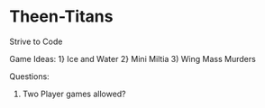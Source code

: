 # Theen-Titans
Strive to Code

Game Ideas:
1} Ice and Water
2} Mini Miltia
3) Wing Mass Murders

Questions:
1) Two Player games allowed?
